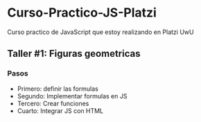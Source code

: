 # Curso-Practico-JS-Platzi
Curso practico de JavaScript que estoy realizando en Platzi UwU

## Taller #1: Figuras geometricas

### Pasos
- Primero: definir las formulas
- Segundo: Implementar formulas en JS
- Tercero: Crear funciones
- Cuarto: Integrar JS con HTML